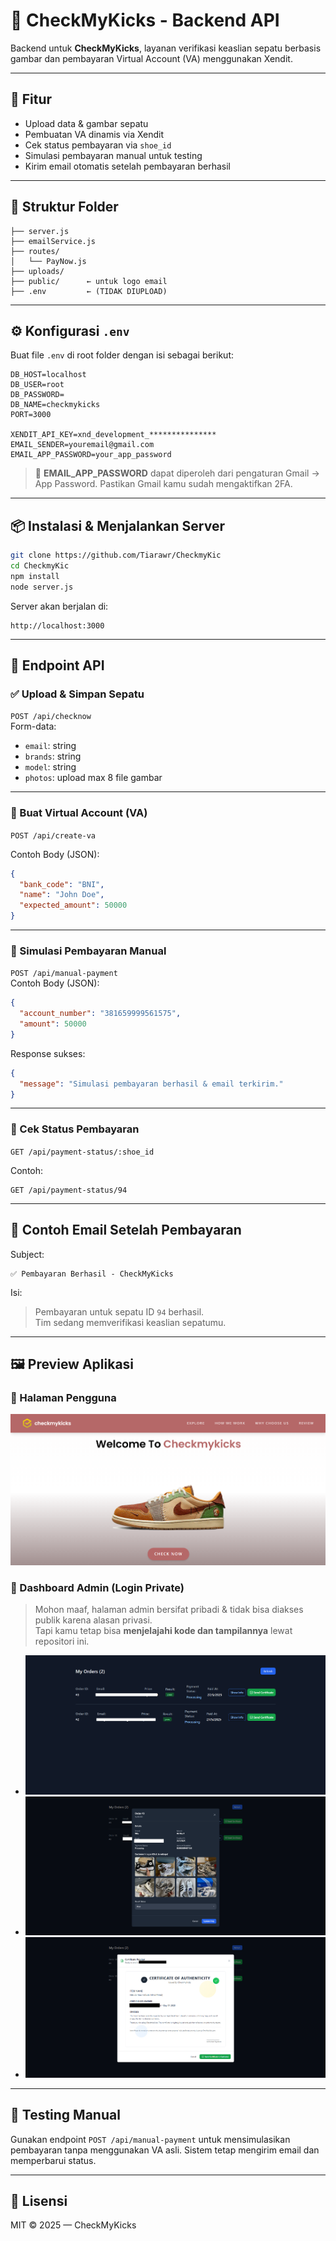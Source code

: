 # 🧾 CheckMyKicks - Backend API

Backend untuk **CheckMyKicks**, layanan verifikasi keaslian sepatu berbasis gambar dan pembayaran Virtual Account (VA) menggunakan Xendit.

---

## 🚀 Fitur

- Upload data & gambar sepatu
- Pembuatan VA dinamis via Xendit
- Cek status pembayaran via `shoe_id`
- Simulasi pembayaran manual untuk testing
- Kirim email otomatis setelah pembayaran berhasil

---

## 📁 Struktur Folder

```
├── server.js
├── emailService.js
├── routes/
│   └── PayNow.js
├── uploads/
├── public/      ← untuk logo email
├── .env         ← (TIDAK DIUPLOAD)
```

---

## ⚙️ Konfigurasi `.env`

Buat file `.env` di root folder dengan isi sebagai berikut:

```env
DB_HOST=localhost
DB_USER=root
DB_PASSWORD=
DB_NAME=checkmykicks
PORT=3000

XENDIT_API_KEY=xnd_development_***************
EMAIL_SENDER=youremail@gmail.com
EMAIL_APP_PASSWORD=your_app_password
```

> 📌 **EMAIL_APP_PASSWORD** dapat diperoleh dari pengaturan Gmail → App Password. Pastikan Gmail kamu sudah mengaktifkan 2FA.

---

## 📦 Instalasi & Menjalankan Server

```bash
git clone https://github.com/Tiarawr/CheckmyKic
cd CheckmyKic
npm install
node server.js
```

Server akan berjalan di:
```
http://localhost:3000
```

---

## 📮 Endpoint API

### ✅ Upload & Simpan Sepatu
`POST /api/checknow`  
Form-data:
- `email`: string
- `brands`: string
- `model`: string
- `photos`: upload max 8 file gambar

---

### 🏦 Buat Virtual Account (VA)
`POST /api/create-va`

Contoh Body (JSON):
```json
{
  "bank_code": "BNI",
  "name": "John Doe",
  "expected_amount": 50000
}
```

---

### 💸 Simulasi Pembayaran Manual
`POST /api/manual-payment`  
Contoh Body (JSON):
```json
{
  "account_number": "381659999561575",
  "amount": 50000
}
```

Response sukses:
```json
{
  "message": "Simulasi pembayaran berhasil & email terkirim."
}
```

---

### 🧾 Cek Status Pembayaran
`GET /api/payment-status/:shoe_id`

Contoh:
```
GET /api/payment-status/94
```

---

## 📧 Contoh Email Setelah Pembayaran

Subject:
```
✅ Pembayaran Berhasil - CheckMyKicks
```

Isi:
> Pembayaran untuk sepatu ID `94` berhasil.  
> Tim sedang memverifikasi keaslian sepatumu.

---

## 🖼️ Preview Aplikasi

### 🎯 Halaman Pengguna
![Preview 1](https://github.com/Tiarawr/Tiarawr/blob/main/Screenshot%202025-05-27%20183547.png)

### 🔐 Dashboard Admin (Login Private)
> Mohon maaf, halaman admin bersifat pribadi & tidak bisa diakses publik karena alasan privasi.  
> Tapi kamu tetap bisa **menjelajahi kode dan tampilannya** lewat repositori ini.

- ![Admin Preview 1](https://github.com/Tiarawr/Tiarawr/blob/main/Screenshot%202025-05-27%20184428.png)
- ![Admin Preview 2](https://github.com/Tiarawr/Tiarawr/blob/main/Screenshot%202025-05-27%20184612.png)
- ![Admin Preview 3](https://github.com/Tiarawr/Tiarawr/blob/main/Screenshot%202025-05-27%20184856.png)

---

## 🧪 Testing Manual

Gunakan endpoint `POST /api/manual-payment` untuk mensimulasikan pembayaran tanpa menggunakan VA asli. Sistem tetap mengirim email dan memperbarui status.

---

## 📜 Lisensi

MIT © 2025 — CheckMyKicks  
